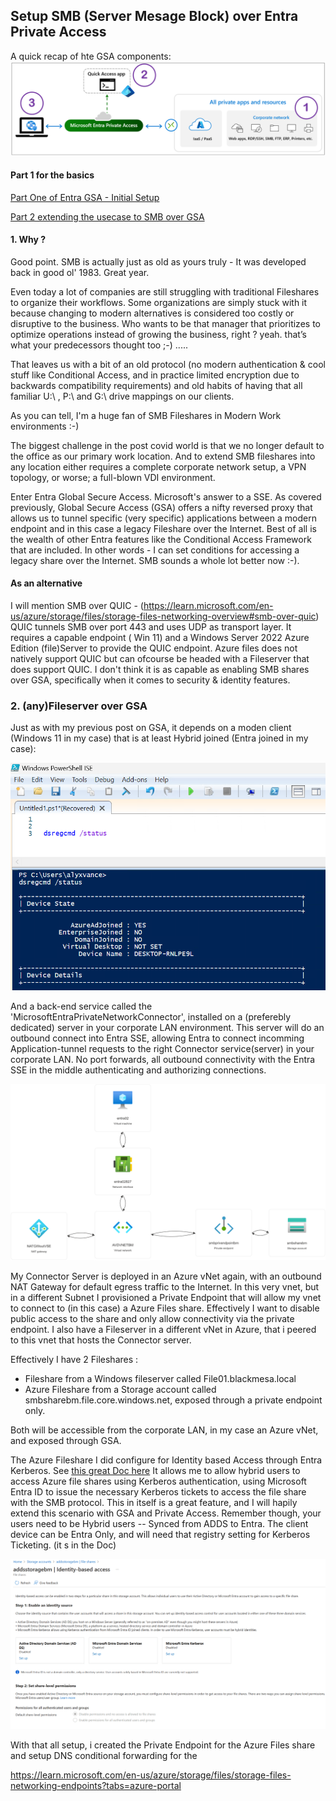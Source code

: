 
###

## Setup SMB (Server Mesage Block) over Entra Private Access

A quick recap of hte GSA components: 
![Screenshot](https://github.com/verboompj/EntraGSA/blob/main/Pictures/private-access-diagram-quick-access3.png)

#### Part 1 for the basics

[Part One of Entra GSA - Initial Setup](https://github.com/verboompj/EntraGSA/blob/main/EntraGSA_Part1.md)

[Part 2 extending the usecase to SMB over GSA](https://github.com/verboompj/EntraGSA/blob/main/EntraGSA_Part2.md#setup-smb-server-mesage-block-over-entra-private-access) 

#### 1. Why ? 


Good point. SMB is actually just as old as yours truly - It was developed back in good ol' 1983. Great year. 

Even today a lot of companies are still struggling with traditional Fileshares to organize their workflows. Some organizations are simply stuck with it because changing to modern alternatives is considered too costly or disruptive to the business. Who wants to be that manager that prioritizes to optimize operations instead of growing the business, right ? yeah. that’s what your predecessors thought too ;-) ..... 

That leaves us with a bit of an old protocol (no modern authentication & cool stuff like Conditional Access, and in practice limited encryption due to backwards compatibility requirements) and old habits of having that all familiar U:\ , P:\ and G:\ drive mappings on our clients. 

As you can tell, I'm a huge fan of SMB Fileshares in Modern Work environments :-) 

The biggest challenge in the post covid world is that we no longer default to the office as our primary work location. And to extend SMB fileshares into any location either requires a complete corporate network setup, a VPN topology, or worse; a full-blown VDI environment.

Enter Entra Global Secure Access. Microsoft's answer to a SSE. As covered previously, Global Secure Access (GSA) offers a nifty reversed proxy that allows us to tunnel specific (very specific) applications between a modern endpoint and in this case a legacy Fileshare over the Internet. Best of all is the wealth of other Entra features like the Conditional Access Framework that are included. In other words - I can set conditions for accessing a legacy share over the Internet. SMB sounds a whole lot better now :-).

#### As an alternative 
I will mention SMB over QUIC - (https://learn.microsoft.com/en-us/azure/storage/files/storage-files-networking-overview#smb-over-quic) QUIC tunnels SMB over port 443 and uses UDP as transport layer. It requires a capable endpoint ( Win 11) and a Windows Server 2022 Azure Edition (file)Server to provide the QUIC endpoint. Azure files does not natively support QUIC but can ofcourse be headed with a Fileserver that does support QUIC. 
I don't think it is as capable as enabling SMB shares over GSA, specifically when it comes to security & identity features. 

### 2. (any)Fileserver over GSA


Just as with my previous post on GSA, it depends on a moden client (Windows 11 in my case) that is at least Hybrid joined (Entra joined in my case):

![Screenshot](https://github.com/verboompj/EntraGSA/blob/main/Pictures/validateentrajoined.png)

And a back-end service called the 'MicrosoftEntraPrivateNetworkConnector', installed on a (preferebly dedicated) server in your corporate LAN environment. This server will do an outbound connect into Entra SSE, allowing Entra to connect incomming Application-tunnel requests to the right Connector service(server) in your corporate LAN. No port forwards, all outbound connectivity with the Entra SSE in the middle authenticating and authorizing connections. 

![Screenshot](https://github.com/verboompj/EntraGSA/blob/main/Pictures/AVDBMRG.png)

My Connector Server is deployed in an Azure vNet again, with an outbound NAT Gateway for default egress traffic to the Internet. In this very vnet, but in a different Subnet I provisioned a Private Endpoint that will allow my vnet to connect to (in this case) a Azure Files share.
Effectively I want to disable public access to the share and only allow connectivity via the private endpoint. 
I also have a Fileserver in a different vNet in Azure, that i peered to this vnet that hosts the Connector server. 

Effectively I have 2 Fileshares :
- Fileshare from a Windows fileserver called File01.blackmesa.local
- Azure Fileshare from a Storage account called smbsharebm.file.core.windows.net, exposed through a private endpoint only.

Both will be accessible from the corporate LAN, in my case an Azure vNet, and exposed through GSA. 

The Azure Fileshare I did configure for Identity based Access through Entra Kerberos. See [this great Doc here](https://learn.microsoft.com/en-us/azure/storage/files/storage-files-identity-auth-hybrid-identities-enable?tabs=azure-portal%2Cregkey)
It allows me to allow hybrid users to access Azure file shares using Kerberos authentication, using Microsoft Entra ID to issue the necessary Kerberos tickets to access the file share with the SMB protocol. This in itself is a great feature, and I will hapily extend this scenario with GSA and Private Access. Remember though, your users need to be Hybrid users -- Synced from ADDS to Entra. The client device can be Entra Only, and will need that registry setting for Kerberos Ticketing. (it s in the Doc) 

![Screenshot](https://github.com/verboompj/EntraGSA/blob/main/Pictures/setupazurefiles.png)

With that all setup, i created the Private Endpoint for the Azure Files share and setup DNS conditional forwarding for the 

https://learn.microsoft.com/en-us/azure/storage/files/storage-files-networking-endpoints?tabs=azure-portal


